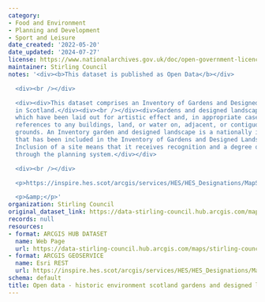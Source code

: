 ```yaml
---
category:
- Food and Environment
- Planning and Development
- Sport and Leisure
date_created: '2022-05-20'
date_updated: '2024-07-27'
license: https://www.nationalarchives.gov.uk/doc/open-government-licence/version/3/
maintainer: Stirling Council
notes: '<div><b>This dataset is published as Open Data</b></div>

  <div><br /></div>

  <div><div>This dataset comprises an Inventory of Gardens and Designed Landscapes
  in Scotland.</div><div><br /></div><div>Gardens and designed landscapes are grounds
  which have been laid out for artistic effect and, in appropriate cases, include
  references to any buildings, land, or water on, adjacent, or contiguous to such
  grounds. An Inventory garden and designed landscape is a nationally important site
  that has been included in the Inventory of Gardens and Designed Landscapes in Scotland.
  Inclusion of a site means that it receives recognition and a degree of protection
  through the planning system.</div></div>

  <div><br /></div>

  <p>https://inspire.hes.scot/arcgis/services/HES/HES_Designations/MapServer/WFSServer?request=GetCapabilitiesservice=WFS</p>

  <p>&amp;</p>'
organization: Stirling Council
original_dataset_link: https://data-stirling-council.hub.arcgis.com/maps/stirling-council::open-data-historic-environment-scotland-gardens-and-designed-landscapes-wfs
records: null
resources:
- format: ARCGIS HUB DATASET
  name: Web Page
  url: https://data-stirling-council.hub.arcgis.com/maps/stirling-council::open-data-historic-environment-scotland-gardens-and-designed-landscapes-wfs
- format: ARCGIS GEOSERVICE
  name: Esri REST
  url: https://inspire.hes.scot/arcgis/services/HES/HES_Designations/MapServer/WFSServer
schema: default
title: Open data - historic environment scotland gardens and designed landscapes (wfs)
---
```

